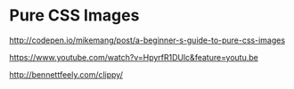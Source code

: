 # Pure CSS Images  


http://codepen.io/mikemang/post/a-beginner-s-guide-to-pure-css-images  


https://www.youtube.com/watch?v=HpyrfR1DUlc&feature=youtu.be


http://bennettfeely.com/clippy/  










